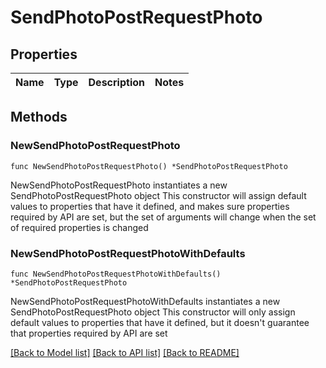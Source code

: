 # SendPhotoPostRequestPhoto

## Properties

Name | Type | Description | Notes
------------ | ------------- | ------------- | -------------

## Methods

### NewSendPhotoPostRequestPhoto

`func NewSendPhotoPostRequestPhoto() *SendPhotoPostRequestPhoto`

NewSendPhotoPostRequestPhoto instantiates a new SendPhotoPostRequestPhoto object
This constructor will assign default values to properties that have it defined,
and makes sure properties required by API are set, but the set of arguments
will change when the set of required properties is changed

### NewSendPhotoPostRequestPhotoWithDefaults

`func NewSendPhotoPostRequestPhotoWithDefaults() *SendPhotoPostRequestPhoto`

NewSendPhotoPostRequestPhotoWithDefaults instantiates a new SendPhotoPostRequestPhoto object
This constructor will only assign default values to properties that have it defined,
but it doesn't guarantee that properties required by API are set


[[Back to Model list]](../README.md#documentation-for-models) [[Back to API list]](../README.md#documentation-for-api-endpoints) [[Back to README]](../README.md)


